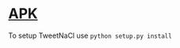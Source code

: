 # [APK](https://drive.google.com/file/d/1ZQX9vIVGqYdkS10PnYzpbR-L97PV32Gv/view?usp=sharing) 
To setup TweetNaCl use ```python setup.py install```
